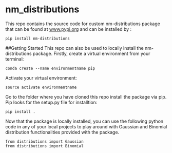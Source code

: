 # nm_distributions
This repo contains the source code for custom nm-distributions package that can be found at www.pypi.org and can be installed by :
```
pip install nm-distributions
```

##Getting Started
This repo can also be used to locally install the nm-distributions package. Firstly, create a virtual environment from your terminal:
```
conda create --name environmentname pip
```
Activate your virtual environment:
```
source activate environmentname
```
Go to the folder where you have cloned this repo install the package via pip. Pip looks for the setup.py file for installtion:
```
pip install .
```
Now that the package is locally installed, you can use the following python code in any of your local projects to play around with Gaussian and Binomial distribution functionalities provided with the package.
```
from distributions import Gaussian
from distributions import Binomial
```
